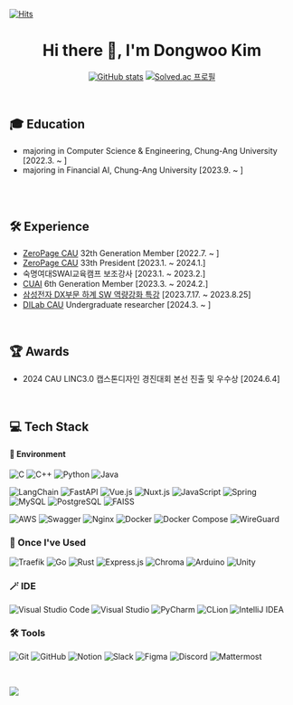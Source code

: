 [![Hits](https://hits.seeyoufarm.com/api/count/incr/badge.svg?url=https%3A%2F%2Fgithub.com%2Fpolarpolar914%2Fhit-counter&count_bg=%2379C83D&title_bg=%23555555&icon=&icon_color=%23E7E7E7&title=hits&edge_flat=false)](https://hits.seeyoufarm.com)

<div align="center">

# Hi there 👋, I'm Dongwoo Kim
[![GitHub stats](https://github-readme-stats.vercel.app/api?username=polarpolar914&show_icons=true&theme=tokyonight)](https://github.com/polarpolar914)
[![Solved.ac 프로필](http://mazassumnida.wtf/api/v2/generate_badge?boj=kdw3914)](https://solved.ac/profile/kdw3914)

</div>
<br>

## 🎓 Education
- majoring in Computer Science & Engineering, Chung-Ang University [2022.3. ~ ]
- majoring in Financial AI, Chung-Ang University [2023.9. ~ ]
  
<br>
<br>

## 🛠 Experience
- [ZeroPage CAU](https://zeropage.org/) 32th Generation Member [2022.7. ~ ]
- [ZeroPage CAU](https://zeropage.org/) 33th President [2023.1. ~ 2024.1.]
- 숙명여대SWAI교육캠프 보조강사 [2023.1. ~ 2023.2.]
- [CUAI](https://cuai-cau.github.io/) 6th Generation Member [2023.3. ~ 2024.2.]
- [삼성전자 DX부문 하계 SW 역량강화 특강](https://samsungalgorithm.com/)  [2023.7.17. ~ 2023.8.25]
- [DILab CAU](https://sites.google.com/view/dilabcau/) Undergraduate researcher [2024.3. ~ ]

<br>

## 🏆 Awards
- 2024 CAU LINC3.0 캡스톤디자인 경진대회 본선 진출 및 우수상 [2024.6.4]

<br>

## 💻 Tech Stack
#### 🌲 Environment
![C](https://img.shields.io/badge/c-%2300599C.svg?style=flat&logo=c&logoColor=white)
![C++](https://img.shields.io/badge/c++-%2300599C.svg?style=flat&logo=c%2B%2B&logoColor=white)
![Python](https://img.shields.io/badge/python-3670A0?style=flat&logo=python&logoColor=ffdd54)
![Java](https://img.shields.io/badge/java-%23ED8B00.svg?style=flat&logo=openjdk&logoColor=white)

![LangChain](https://img.shields.io/badge/langchain-%233497FF.svg?style=flat&logo=langchain&logoColor=white)
![FastAPI](https://img.shields.io/badge/fastapi-%2300C7B7.svg?style=flat&logo=fastapi&logoColor=white)
![Vue.js](https://img.shields.io/badge/vuejs-%234FC08D.svg?style=flat&logo=vue.js&logoColor=white)
![Nuxt.js](https://img.shields.io/badge/nuxtjs-%2300C58E.svg?style=flat&logo=nuxtdotjs&logoColor=white)
![JavaScript](https://img.shields.io/badge/javascript-%23F7DF1E.svg?style=flat&logo=javascript&logoColor=black)
![Spring](https://img.shields.io/badge/spring-%236DB33F.svg?style=flat&logo=spring&logoColor=white)
![MySQL](https://img.shields.io/badge/mysql-%2300f.svg?style=flat&logo=mysql&logoColor=white)
![PostgreSQL](https://img.shields.io/badge/postgresql-%23336791.svg?style=flat&logo=postgresql&logoColor=white)
![FAISS](https://img.shields.io/badge/faiss-%234A8C8C.svg?style=flat&logo=faiss&logoColor=white)

![AWS](https://img.shields.io/badge/AWS-%23FF9900.svg?style=flat&logo=amazon-aws&logoColor=white)
![Swagger](https://img.shields.io/badge/-Swagger-%23Clojure?style=flat&logo=swagger&logoColor=white)
![Nginx](https://img.shields.io/badge/nginx-%23009639.svg?style=flat&logo=nginx&logoColor=white)
![Docker](https://img.shields.io/badge/docker-%230db7ed.svg?style=flat&logo=docker&logoColor=white)
![Docker Compose](https://img.shields.io/badge/docker--compose-%230db7ed.svg?style=flat&logo=docker&logoColor=white)
![WireGuard](https://img.shields.io/badge/wireguard-%2388171A.svg?style=flat&logo=wireguard&logoColor=white)


### 🌼 Once I've Used
![Traefik](https://img.shields.io/badge/traefik-%239242FF.svg?style=flat&logo=traefik&logoColor=white)
![Go](https://img.shields.io/badge/go-%2300ADD8.svg?style=flat&logo=go&logoColor=white)
![Rust](https://img.shields.io/badge/rust-%23000000.svg?style=flat&logo=rust&logoColor=white)
![Express.js](https://img.shields.io/badge/express-%23000000.svg?style=flat&logo=express&logoColor=white)
![Chroma](https://img.shields.io/badge/chroma-%23FF5C77.svg?style=flat&logo=chroma&logoColor=white)
![Arduino](https://img.shields.io/badge/arduino-%2300979D.svg?style=flat&logo=arduino&logoColor=white)
![Unity](https://img.shields.io/badge/unity-%23000000.svg?style=flat&logo=unity&logoColor=white)

### 🪄 IDE
![Visual Studio Code](https://img.shields.io/badge/Visual%20Studio%20Code-0078d7.svg?style=flat&logo=visual-studio-code&logoColor=white)
![Visual Studio](https://img.shields.io/badge/Visual%20Studio-5C2D91.svg?style=flat&logo=visual-studio&logoColor=white)
![PyCharm](https://img.shields.io/badge/pycharm-%23000000.svg?style=flat&logo=pycharm&logoColor=white)
![CLion](https://img.shields.io/badge/clion-%23000000.svg?style=flat&logo=clion&logoColor=white)
![IntelliJ IDEA](https://img.shields.io/badge/IntelliJIDEA-000000.svg?style=flat&logo=intellij-idea&logoColor=white)

### 🛠️ Tools
![Git](https://img.shields.io/badge/git-%23F05033.svg?style=flat&logo=git&logoColor=white)
![GitHub](https://img.shields.io/badge/github-%23121011.svg?style=flat&logo=github&logoColor=white)
![Notion](https://img.shields.io/badge/Notion-%23000000.svg?style=flat&logo=notion&logoColor=white)
![Slack](https://img.shields.io/badge/Slack-4A154B?style=flat&logo=slack&logoColor=white)
![Figma](https://img.shields.io/badge/figma-%23F24E1E.svg?style=flat&logo=figma&logoColor=white)
![Discord](https://img.shields.io/badge/discord-%235865F2.svg?style=flat&logo=discord&logoColor=white)
![Mattermost](https://img.shields.io/badge/mattermost-%235B5EBD.svg?style=flat&logo=mattermost&logoColor=white)



<br>

<img src="https://github-readme-stats.vercel.app/api/top-langs/?username=polarpolar914&layout=compact"><br><br>



<!--
![GitHub stats](https://github-readme-stats.vercel.app/api?username=polarpolar914&count_private=true&show_icons=true&theme=solarized-light)



**polarpolar914/devJS00** is a ✨ _special_ ✨ repository because its `README.md` (this file) appears on your GitHub profile.

Here are some ideas to get you started:

- 🔭 I’m currently working on ...
- 🌱 I’m currently learning ...
- 👯 I’m looking to collaborate on ...
- 🤔 I’m looking for help with ...
- 💬 Ask me about ...
- 📫 How to reach me: ...
- 😄 Pronouns: ...
- ⚡ Fun fact: ...
-->
